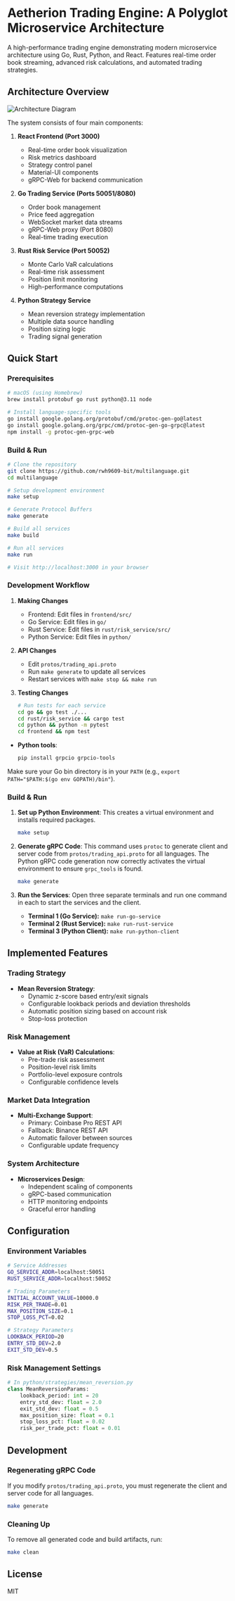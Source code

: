 # Aetherion Trading Engine: A Polyglot Microservice Architecture

A high-performance trading engine demonstrating modern microservice architecture using Go, Rust, Python, and React. Features real-time order book streaming, advanced risk calculations, and automated trading strategies.

## Architecture Overview

![Architecture Diagram](docs/architecture.png)

The system consists of four main components:

1. **React Frontend (Port 3000)**
   - Real-time order book visualization
   - Risk metrics dashboard
   - Strategy control panel
   - Material-UI components
   - gRPC-Web for backend communication

2. **Go Trading Service (Ports 50051/8080)**
   - Order book management
   - Price feed aggregation
   - WebSocket market data streams
   - gRPC-Web proxy (Port 8080)
   - Real-time trading execution

3. **Rust Risk Service (Port 50052)**
   - Monte Carlo VaR calculations
   - Real-time risk assessment
   - Position limit monitoring
   - High-performance computations

4. **Python Strategy Service**
   - Mean reversion strategy implementation
   - Multiple data source handling
   - Position sizing logic
   - Trading signal generation

## Quick Start

### Prerequisites
```bash
# macOS (using Homebrew)
brew install protobuf go rust python@3.11 node

# Install language-specific tools
go install google.golang.org/protobuf/cmd/protoc-gen-go@latest
go install google.golang.org/grpc/cmd/protoc-gen-go-grpc@latest
npm install -g protoc-gen-grpc-web
```

### Build & Run
```bash
# Clone the repository
git clone https://github.com/rwh9609-bit/multilanguage.git
cd multilanguage

# Setup development environment
make setup

# Generate Protocol Buffers
make generate

# Build all services
make build

# Run all services
make run

# Visit http://localhost:3000 in your browser
```

### Development Workflow

1. **Making Changes**
   - Frontend: Edit files in `frontend/src/`
   - Go Service: Edit files in `go/`
   - Rust Service: Edit files in `rust/risk_service/src/`
   - Python Service: Edit files in `python/`

2. **API Changes**
   - Edit `protos/trading_api.proto`
   - Run `make generate` to update all services
   - Restart services with `make stop && make run`

3. **Testing Changes**
   ```bash
   # Run tests for each service
   cd go && go test ./...
   cd rust/risk_service && cargo test
   cd python && python -m pytest
   cd frontend && npm test
   ```
- **Python tools**:
  ```sh
  pip install grpcio grpcio-tools
  ```
Make sure your Go bin directory is in your `PATH` (e.g., `export PATH="$PATH:$(go env GOPATH)/bin"`).

### Build & Run

1.  **Set up Python Environment**: This creates a virtual environment and installs required packages.
    ```sh
    make setup
    ```

2.  **Generate gRPC Code**: This command uses `protoc` to generate client and server code from `protos/trading_api.proto` for all languages. The Python gRPC code generation now correctly activates the virtual environment to ensure `grpc_tools` is found.
    ```sh
    make generate
    ```

3.  **Run the Services**: Open three separate terminals and run one command in each to start the services and the client.
    -   **Terminal 1 (Go Service):** `make run-go-service`
    -   **Terminal 2 (Rust Service):** `make run-rust-service`
    -   **Terminal 3 (Python Client):** `make run-python-client`

## Implemented Features

### Trading Strategy
- **Mean Reversion Strategy**:
  - Dynamic z-score based entry/exit signals
  - Configurable lookback periods and deviation thresholds
  - Automatic position sizing based on account risk
  - Stop-loss protection

### Risk Management
- **Value at Risk (VaR) Calculations**:
  - Pre-trade risk assessment
  - Position-level risk limits
  - Portfolio-level exposure controls
  - Configurable confidence levels

### Market Data Integration
- **Multi-Exchange Support**:
  - Primary: Coinbase Pro REST API
  - Fallback: Binance REST API
  - Automatic failover between sources
  - Configurable update frequency

### System Architecture
- **Microservices Design**:
  - Independent scaling of components
  - gRPC-based communication
  - HTTP monitoring endpoints
  - Graceful error handling

## Configuration

### Environment Variables
```sh
# Service Addresses
GO_SERVICE_ADDR=localhost:50051
RUST_SERVICE_ADDR=localhost:50052

# Trading Parameters
INITIAL_ACCOUNT_VALUE=10000.0
RISK_PER_TRADE=0.01
MAX_POSITION_SIZE=0.1
STOP_LOSS_PCT=0.02

# Strategy Parameters
LOOKBACK_PERIOD=20
ENTRY_STD_DEV=2.0
EXIT_STD_DEV=0.5
```

### Risk Management Settings
```python
# In python/strategies/mean_reversion.py
class MeanReversionParams:
    lookback_period: int = 20
    entry_std_dev: float = 2.0
    exit_std_dev: float = 0.5
    max_position_size: float = 0.1
    stop_loss_pct: float = 0.02
    risk_per_trade_pct: float = 0.01
```

## Development

### Regenerating gRPC Code
If you modify `protos/trading_api.proto`, you must regenerate the client and server code for all languages.

```sh
make generate
```

### Cleaning Up
To remove all generated code and build artifacts, run:
```sh
make clean
```

## License
MIT
